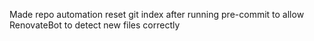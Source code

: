 Made repo automation reset git index after running pre-commit to allow RenovateBot to detect new files correctly
